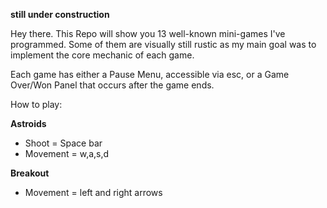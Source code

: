 **still under construction**

Hey there. This Repo will show you 13 well-known mini-games I've programmed.
Some of them are visually still rustic as my main goal was to implement the core mechanic of each game.

Each game has either a Pause Menu, accessible via esc, or a Game Over/Won Panel that occurs after the game ends.

How to play: 

**Astroids**
- Shoot = Space bar
- Movement = w,a,s,d

**Breakout**
- Movement = left and right arrows
